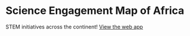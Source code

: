 # Science Engagement Map of Africa

STEM initiatives across the continent! <a href="https://marvinmburu.shinyapps.io/utm_science_engagement_map/" target="_blank">View the web app</a>

